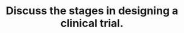---
title: "Discuss the stages in designing a clinical trial."
entityType: SAQ
exam: PEX
college: CICM
year: 2016
sitting: B
question: 10
passRate: 12
EC_expectedDomains:
- "An outline of the background literature review, defining the hypothesis, study design, ethics, funding, consent, conduct and follow-up was expected."
EC_errorsCommon:
- "Common omissions related to details on study design e.g. minimising bias and error."
- "Some candidates misinterpreted the question as phases of clinical research (0-IV)."
---